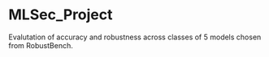 # MLSec_Project
Evalutation of accuracy and robustness across classes of 5 models chosen from RobustBench.
